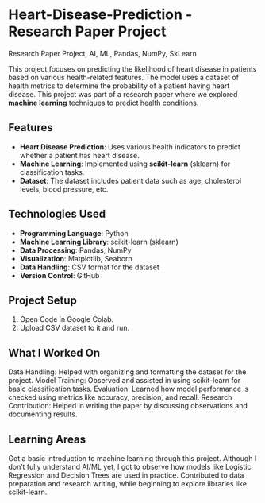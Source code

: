 # Heart-Disease-Prediction - Research Paper Project
Research Paper Project, AI, ML, Pandas, NumPy, SkLearn

This project focuses on predicting the likelihood of heart disease in patients based on various health-related features. The model uses a dataset of health metrics to determine the probability of a patient having heart disease. This project was part of a research paper where we explored **machine learning** techniques to predict health conditions.

## Features
- **Heart Disease Prediction**: Uses various health indicators to predict whether a patient has heart disease.
- **Machine Learning**: Implemented using **scikit-learn** (sklearn) for classification tasks.
- **Dataset**: The dataset includes patient data such as age, cholesterol levels, blood pressure, etc.
  
## Technologies Used
- **Programming Language**: Python
- **Machine Learning Library**: scikit-learn (sklearn)
- **Data Processing**: Pandas, NumPy
- **Visualization**: Matplotlib, Seaborn
- **Data Handling**: CSV format for the dataset
- **Version Control**: GitHub

## Project Setup
1. Open Code in Google Colab.
2. Upload CSV dataset to it and run.

## What I Worked On
Data Handling: Helped with organizing and formatting the dataset for the project.
Model Training: Observed and assisted in using scikit-learn for basic classification tasks.
Evaluation: Learned how model performance is checked using metrics like accuracy, precision, and recall.
Research Contribution: Helped in writing the paper by discussing observations and documenting results.

## Learning Areas
Got a basic introduction to machine learning through this project.
Although I don’t fully understand AI/ML yet, I got to observe how models like Logistic Regression and Decision Trees are used in practice.
Contributed to data preparation and research writing, while beginning to explore libraries like scikit-learn.

